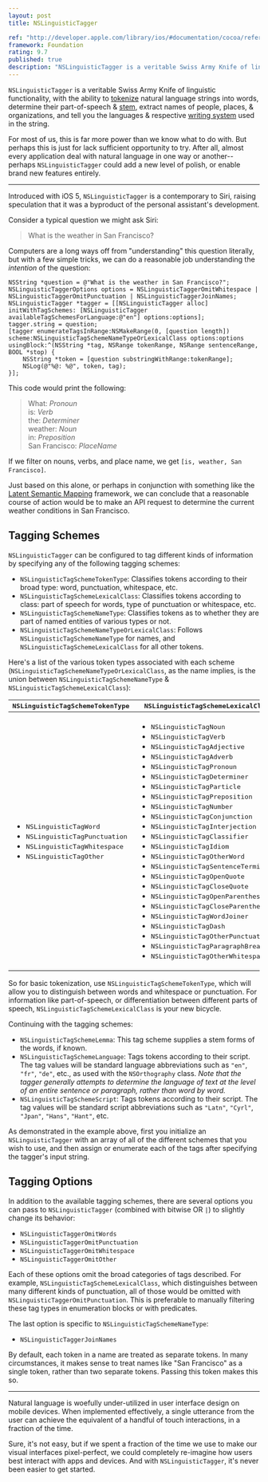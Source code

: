 ```yaml
---
layout: post
title: NSLinguisticTagger

ref: "http://developer.apple.com/library/ios/#documentation/cocoa/reference/NSLinguisticTagger_Class/Reference/Reference.html"
framework: Foundation
rating: 9.7
published: true
description: "NSLinguisticTagger is a veritable Swiss Army Knife of linguistic functionality, with the ability to tokenize natural language strings into words, determine their part-of-speech & stem, extract names of people, places, & organizations, and tell you the languages & respective writing system used in the string."
---
```


`NSLinguisticTagger` is a veritable Swiss Army Knife of linguistic functionality, with the ability to [tokenize](http://en.wikipedia.org/wiki/Tokenization) natural language strings into words, determine their part-of-speech & [stem](http://en.wikipedia.org/wiki/Word_stem), extract names of people, places, & organizations, and tell you the languages & respective [writing system](http://en.wikipedia.org/wiki/Writing_system) used in the string.

For most of us, this is far more power than we know what to do with. But perhaps this is just for lack sufficient opportunity to try. After all, almost every application deal with natural language in one way or another--perhaps `NSLinguisticTagger` could add a new level of polish, or enable brand new features entirely. 

---

Introduced with iOS 5, `NSLinguisticTagger` is a contemporary to Siri, raising speculation that it was a byproduct of the personal assistant's development.

Consider a typical question we might ask Siri:

> What is the weather in San Francisco?

Computers are a long ways off from "understanding" this question literally, but with a few simple tricks, we can do a reasonable job understanding the _intention_ of the question:

    NSString *question = @"What is the weather in San Francisco?";
    NSLinguisticTaggerOptions options = NSLinguisticTaggerOmitWhitespace | NSLinguisticTaggerOmitPunctuation | NSLinguisticTaggerJoinNames;
    NSLinguisticTagger *tagger = [[NSLinguisticTagger alloc] initWithTagSchemes: [NSLinguisticTagger availableTagSchemesForLanguage:@"en"] options:options];
    tagger.string = question;
    [tagger enumerateTagsInRange:NSMakeRange(0, [question length]) scheme:NSLinguisticTagSchemeNameTypeOrLexicalClass options:options usingBlock:^(NSString *tag, NSRange tokenRange, NSRange sentenceRange, BOOL *stop) {
        NSString *token = [question substringWithRange:tokenRange];
        NSLog(@"%@: %@", token, tag);
    }];

This code would print the following:

> What: _Pronoun_  
> is: _Verb_  
> the: _Determiner_  
> weather: _Noun_  
> in: _Preposition_  
> San Francisco: _PlaceName_

If we filter on nouns, verbs, and place name, we get `[is, weather, San Francisco]`. 

Just based on this alone, or perhaps in conjunction with something like the [Latent Semantic Mapping](http://developer.apple.com/library/mac/#documentation/LatentSemanticMapping/Reference/LatentSemanticMapping_header_reference/Reference/reference.html) framework, we can conclude that a reasonable course of action would be to make an API request to determine the current weather conditions in San Francisco.

## Tagging Schemes

`NSLinguisticTagger` can be configured to tag different kinds of information by specifying any of the following tagging schemes:

- `NSLinguisticTagSchemeTokenType`: Classifies tokens according to their broad type: word, punctuation, whitespace, etc.
- `NSLinguisticTagSchemeLexicalClass`: Classifies tokens according to class: part of speech for words, type of punctuation or whitespace, etc.
- `NSLinguisticTagSchemeNameType`: Classifies tokens as to whether they are part of named entities of various types or not.
- `NSLinguisticTagSchemeNameTypeOrLexicalClass`: Follows `NSLinguisticTagSchemeNameType` for names, and `NSLinguisticTagSchemeLexicalClass` for all other tokens.

Here's a list of the various token types associated with each scheme (`NSLinguisticTagSchemeNameTypeOrLexicalClass`, as the name implies, is the union between `NSLinguisticTagSchemeNameType` & `NSLinguisticTagSchemeLexicalClass`):

<table>
  <thead>
    <tr>
      <th><tt>NSLinguisticTagSchemeTokenType</tt></th>
      <th><tt>NSLinguisticTagSchemeLexicalClass</tt></th>
      <th><tt>NSLinguisticTagSchemeNameType</tt></th>
    </tr>
  </thead>
  <tbody>
    <tr>
      <td>
        <ul>
          <li><tt>NSLinguisticTagWord</tt></li>
          <li><tt>NSLinguisticTagPunctuation</tt></li>
          <li><tt>NSLinguisticTagWhitespace</tt></li>
          <li><tt>NSLinguisticTagOther</tt></li>
        </ul>
      </td>
      <td>
        <ul>
          <li><tt>NSLinguisticTagNoun</tt></li>
          <li><tt>NSLinguisticTagVerb</tt></li>
          <li><tt>NSLinguisticTagAdjective</tt></li>
          <li><tt>NSLinguisticTagAdverb</tt></li>
          <li><tt>NSLinguisticTagPronoun</tt></li>
          <li><tt>NSLinguisticTagDeterminer</tt></li>
          <li><tt>NSLinguisticTagParticle</tt></li>
          <li><tt>NSLinguisticTagPreposition</tt></li>
          <li><tt>NSLinguisticTagNumber</tt></li>
          <li><tt>NSLinguisticTagConjunction</tt></li>
          <li><tt>NSLinguisticTagInterjection</tt></li>
          <li><tt>NSLinguisticTagClassifier</tt></li>
          <li><tt>NSLinguisticTagIdiom</tt></li>
          <li><tt>NSLinguisticTagOtherWord</tt></li>
          <li><tt>NSLinguisticTagSentenceTerminator</tt></li>
          <li><tt>NSLinguisticTagOpenQuote</tt></li>
          <li><tt>NSLinguisticTagCloseQuote</tt></li>
          <li><tt>NSLinguisticTagOpenParenthesis</tt></li>
          <li><tt>NSLinguisticTagCloseParenthesis</tt></li>
          <li><tt>NSLinguisticTagWordJoiner</tt></li>
          <li><tt>NSLinguisticTagDash</tt></li>
          <li><tt>NSLinguisticTagOtherPunctuation</tt></li>
          <li><tt>NSLinguisticTagParagraphBreak</tt></li>
          <li><tt>NSLinguisticTagOtherWhitespace</tt></li>
        </ul>
      </td>
      <td>
        <ul>
          <li><tt>NSLinguisticTagPersonalName</tt></li>
          <li><tt>NSLinguisticTagPlaceName</tt></li>
          <li><tt>NSLinguisticTagOrganizationName</tt></li>
        </ul>
      </td>
    </tr>
  </tbody>
</table>

So for basic tokenization, use `NSLinguisticTagSchemeTokenType`, which will allow you to distinguish between words and whitespace or punctuation. For information like part-of-speech, or differentiation between different parts of speech, `NSLinguisticTagSchemeLexicalClass` is your new bicycle.

Continuing with the tagging schemes:

- `NSLinguisticTagSchemeLemma`: This tag scheme supplies a stem forms of the words, if known.
- `NSLinguisticTagSchemeLanguage`: Tags tokens according to their script. The tag values will be standard language abbreviations such as `"en"`, `"fr"`, `"de"`, etc., as used with the `NSOrthography` class. _Note that the tagger generally attempts to determine the language of text at the level of an entire sentence or paragraph, rather than word by word._
- `NSLinguisticTagSchemeScript`: Tags tokens according to their script. The tag values will be standard script abbreviations such as `"Latn"`, `"Cyrl"`, `"Jpan"`, `"Hans"`, `"Hant"`, etc.

As demonstrated in the example above, first you initialize an `NSLinguisticTagger` with an array of all of the different schemes that you wish to use, and then assign or enumerate each of the tags after specifying the tagger's input string.

## Tagging Options

In addition to the available tagging schemes, there are several options you can pass to `NSLinguisticTagger` (combined with bitwise OR `|`) to slightly change its behavior:

- `NSLinguisticTaggerOmitWords`
- `NSLinguisticTaggerOmitPunctuation`
- `NSLinguisticTaggerOmitWhitespace`
- `NSLinguisticTaggerOmitOther`

Each of these options omit the broad categories of tags described. For example, `NSLinguisticTagSchemeLexicalClass`, which distinguishes between many different kinds of punctuation, all of those would be omitted with `NSLinguisticTaggerOmitPunctuation`. This is preferable to manually filtering these tag types in enumeration blocks or with predicates.

The last option is specific to `NSLinguisticTagSchemeNameType`:

- `NSLinguisticTaggerJoinNames`

By default, each token in a name are treated as separate tokens. In many circumstances, it makes sense to treat names like "San Francisco" as a single token, rather than two separate tokens. Passing this token makes this so.

---

Natural language is woefully under-utilized in user interface design on mobile devices. When implemented effectively, a single utterance from the user can achieve the equivalent of a handful of touch interactions, in a fraction of the time.

Sure, it's not easy, but if we spent a fraction of the time we use to make our visual interfaces pixel-perfect, we could completely re-imagine how users best interact with apps and devices. And with `NSLinguisticTagger`, it's never been easier to get started.
